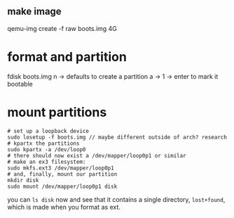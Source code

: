 ## make image

qemu-img create -f raw boots.img 4G

# format and partition

fdisk boots.img
n -> defaults to create a partition
a -> 1 -> enter to mark it bootable

# mount partitions

````
# set up a loopback device
sudo losetup -f boots.img // maybe different outside of arch? research
# kpartx the partitions
sudo kpartx -a /dev/loop0
# there should now exist a /dev/mapper/loop0p1 or similar
# make an ex3 filesystem:
sudo mkfs.ext3 /dev/mapper/loop0p1
# and, finally, mount our partition
mkdir disk
sudo mount /dev/mapper/loop0p1 disk
````
you can `ls disk` now and see that it contains a single directory, `lost+found`, which is made when you format as ext.